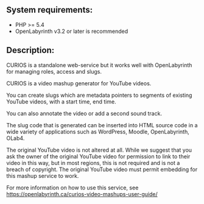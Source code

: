 ## System requirements:
* PHP >= 5.4
* OpenLabyrinth v3.2 or later is recommended
## Description:

CURIOS is a standalone web-service but it works well with OpenLabyrinth for managing roles, access and slugs. 

CURIOS is a video mashup generator for YouTube videos. 

You can create slugs which are metadata pointers to segments of existing YouTube videos, with a start time, end time. 

You can also annotate the video or add a second sound track. 

The slug code that is generated can be inserted into HTML source code in a wide variety of applications such as WordPress, Moodle, OpenLabyrinth, OLab4. 

The original YouTube video is not altered at all. While we suggest that you ask the owner of the original YouTube video for permission to link to their video in this way, but in most regions, this is not required and is not a breach of copyright. The original YouTube video must permit embedding for this mashup service to work. 

For more information on how to use this service, see https://openlabyrinth.ca/curios-video-mashups-user-guide/
